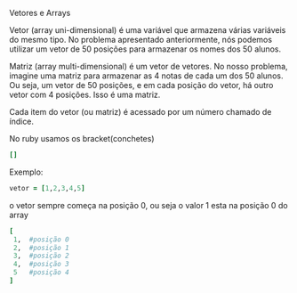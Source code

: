 Vetores e Arrays

Vetor (array uni-dimensional) é uma variável que armazena várias variáveis do mesmo tipo. No problema apresentado anteriormente, nós podemos utilizar um vetor de 50 posições para armazenar os nomes dos 50 alunos.

Matriz (array multi-dimensional) é um vetor de vetores. No nosso problema, imagine uma matriz para armazenar as 4 notas de cada um dos 50 alunos. Ou seja, um vetor de 50 posições, e em cada posição do vetor, há outro vetor com 4 posições. Isso é uma matriz.

Cada item do vetor (ou matriz) é acessado por um número chamado de índice.

No ruby usamos os bracket(conchetes)

```ruby
[]
```

Exemplo:

```ruby
vetor = [1,2,3,4,5]
```

o vetor sempre começa na posição 0, ou seja o valor 1 esta na posição 0 do array

```ruby
[
 1,  #posição 0
 2,  #posição 1
 3,  #posição 2
 4,  #posição 3
 5   #posição 4
]
